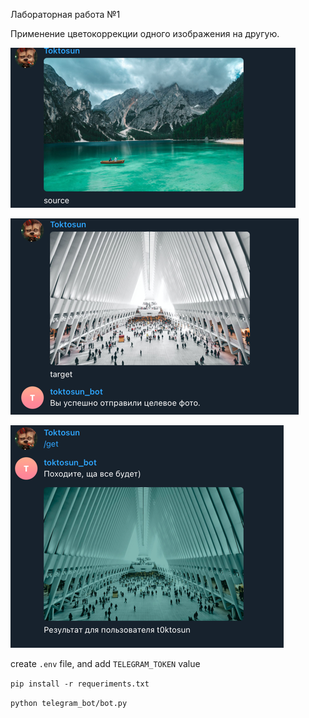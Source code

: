 Лабораторная работа №1

Применение цветокоррекции одного изображения на другую.

![img.png](img.png)

![img_1.png](img_1.png)

![img_2.png](img_2.png)


create `.env` file, and add `TELEGRAM_TOKEN` value 

`pip install -r requeriments.txt`

`python telegram_bot/bot.py
`